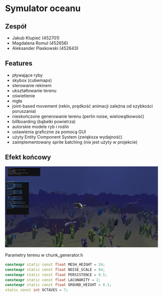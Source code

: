 # Symulator oceanu

## Zespół

- Jakub Klupieć (452701)
- Magdalena Romul (452656)
- Aleksander Piaskowski (452643)

## Features

- pływające ryby
- skybox (cubemaps)
- sterowanie rekinem
- ukształtowanie terenu
- oświetlenie
- mgła
- joint-based movement (rekin, prędkość animacji zależna od szybkości poruszania)
- nieskończone generowanie terenu (perlin noise, wielowątkowość)
- billboarding (bąbelki powietrza)
- autorskie modele ryb i roślin
- ustawienia graficzne za pomocą GUI
- użyty Entity Component System (zwiększa wydajność)
- zaimplementowany sprite batching (nie jest użyty w projekcie)

  
## Efekt końcowy
![screenshot.obj](finalresult.png)

Parametry terenu w chunk_generator.h
```cpp
constexpr static const float MESH_HEIGHT = 24;
constexpr static const float NOISE_SCALE = 64;
constexpr static const float PERSISTENCE = 0.5;
constexpr static const float LACUNARITY = 2;
constexpr static const float GROUND_HEIGHT = 0.1;
static const int OCTAVES = 7;
```